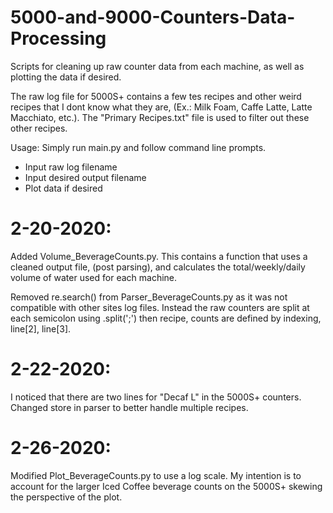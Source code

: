 # 5000-and-9000-Counters-Data-Processing
Scripts for cleaning up raw counter data from each machine, as well as plotting the data if desired.


The raw log file for 5000S+ contains a few tes recipes and other weird recipes that I dont know what they are, (Ex.: Milk Foam, Caffe Latte, Latte Macchiato, etc.).  The "Primary Recipes.txt" file is used to filter out these other recipes. 


Usage: Simply run main.py and follow command line prompts.
  - Input raw log filename
  - Input desired output filename
  - Plot data if desired




# 2-20-2020:
Added Volume_BeverageCounts.py.  This contains a function that uses a cleaned output file, (post parsing), and calculates the total/weekly/daily volume of water used for each machine.

Removed re.search() from Parser_BeverageCounts.py as it was not compatible with other sites log files.  Instead the raw counters are split at each semicolon using .split(';') then recipe, counts are defined by indexing, line[2], line[3].


# 2-22-2020:
I noticed that there are two lines for "Decaf L" in the 5000S+ counters.  Changed store in parser to better handle multiple recipes.


# 2-26-2020:
Modified Plot_BeverageCounts.py to use a log scale.  My intention is to account for the larger Iced Coffee beverage counts on the 5000S+ skewing the perspective of the plot.
